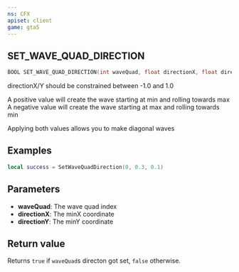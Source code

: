 ```yaml
---
ns: CFX
apiset: client
game: gta5
---
```

## SET_WAVE_QUAD_DIRECTION

```c
BOOL SET_WAVE_QUAD_DIRECTION(int waveQuad, float directionX, float directionY);
```

directionX/Y should be constrained between -1.0 and 1.0

A positive value will create the wave starting at min and rolling towards max
A negative value will create the wave starting at max and rolling towards min

Applying both values allows you to make diagonal waves

## Examples

```lua
local success = SetWaveQuadDirection(0, 0.3, 0.1)
```


## Parameters
* **waveQuad**: The wave quad index
* **directionX**: The minX coordinate
* **directionY**: The minY coordinate

## Return value
Returns `true` if `waveQuad`s directon got set, `false` otherwise.
